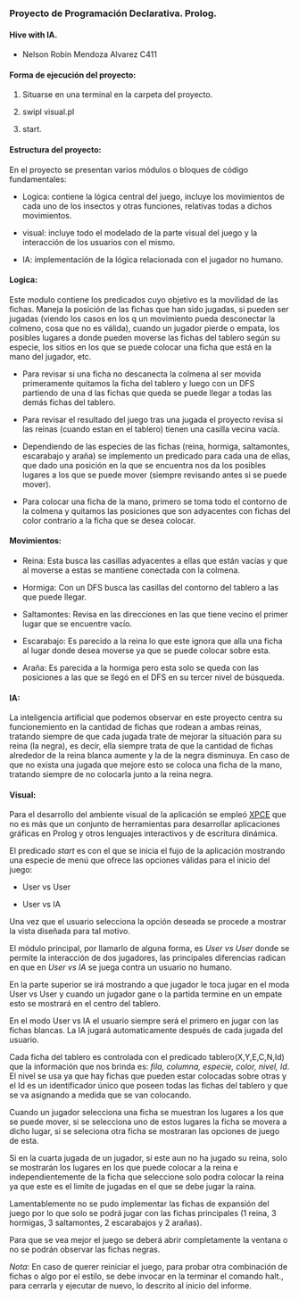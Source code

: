 ### Proyecto de Programación Declarativa. Prolog. 

#### Hive with IA.

- Nelson Robin Mendoza Alvarez C411

#### Forma de ejecución del proyecto:

1. Situarse en una terminal en la carpeta del proyecto.

2. swipl visual.pl

3. start.

#### Estructura del proyecto:

En el proyecto se presentan varios módulos o bloques de código fundamentales:

- Logica: contiene la lógica central del juego, incluye los movimientos de cada uno de los insectos y otras funciones, relativas todas a dichos movimientos.

- visual: incluye todo el modelado de la parte visual del juego y la interacción de los usuarios con el mismo.

- IA: implementación de la lógica relacionada con el jugador no humano.

#### Logica:

Este modulo contiene los predicados cuyo objetivo es la movilidad de las fichas. Maneja la posición de las fichas que han sido jugadas, si pueden ser jugadas (viendo los casos en los q un movimiento pueda desconectar la colmeno, cosa que no es válida), cuando un jugador pierde o empata, los posibles lugares a donde pueden moverse las fichas del tablero según su especie, los sitios en los que se puede colocar una ficha que está en la mano del jugador, etc.

- Para revisar si una ficha no descanecta la colmena al ser movida primeramente quitamos la ficha del tablero y luego con un DFS partiendo de una d las fichas que queda se puede llegar a todas las demás fichas del tablero.

- Para revisar el resultado del juego tras una jugada el proyecto revisa si las reinas (cuando estan en el tablero) tienen una casilla vecina vacía.

- Dependiendo de las especies de las fichas (reina, hormiga, saltamontes, escarabajo y araña) se implemento un predicado para cada una de ellas, que dado una posición en la que se encuentra nos da los posibles lugares a los que se puede mover (siempre revisando antes si se puede mover).

- Para colocar una ficha de la mano, primero se toma todo el contorno de la colmena y quitamos las posiciones que son adyacentes con fichas del color contrario a la ficha que se desea colocar.

#### Movimientos:

- Reina: Esta busca las casillas adyacentes a ellas que están vacías y que al moverse a estas se mantiene conectada con la colmena. 

- Hormiga: Con un DFS busca las casillas del contorno del tablero a las que puede llegar.

- Saltamontes: Revisa en las direcciones en las que tiene vecino el primer lugar que se encuentre vacío.

- Escarabajo: Es parecido a la reina lo que este ignora que alla una ficha al lugar donde desea moverse ya que se puede colocar sobre esta.

- Araña: Es parecida a la hormiga pero esta solo se queda con las posiciones a las que se llegó en el DFS en su tercer nivel de búsqueda.

#### IA:

La inteligencia artificial que podemos observar en este proyecto centra su funcionemiento en la cantidad de fichas que rodean a ambas reinas, tratando siempre de que cada jugada trate de mejorar la situación para su reina (la negra), es decir, ella siempre trata de que la cantidad de fichas alrededor de la reina blanca aumente y la de la negra disminuya. En caso de que no exista una jugada que mejore esto se coloca una ficha de la mano, tratando siempre de no colocarla junto a la reina negra.

#### Visual:

Para el desarrollo del ambiente visual de la aplicación se empleó [XPCE](https://www.swi-prolog.org/packages/xpce/) que no es más que un conjunto de herramientas para desarrollar aplicaciones gráficas en Prolog y otros lenguajes interactivos y de escritura dinámica.

El predicado _start_ es con el que se inicia el fujo de la aplicación mostrando una especie de menú que ofrece las opciones válidas para el inicio del juego:

- User vs User

- User vs IA

Una vez que el usuario selecciona la opción deseada se procede a mostrar la vista diseñada para tal motivo.

El módulo principal, por llamarlo de alguna forma, es _User vs User_ donde se permite la interacción de dos jugadores, las principales diferencias radican en que en _User vs IA_  se juega contra un usuario no humano.

En la parte superior se irá mostrando a que jugador le toca jugar en el moda User vs User y cuando un jugador gane o la partida termine en un empate esto se mostrará en el centro del tablero.

En el modo User vs IA el usuario siempre será el primero en jugar con las fichas blancas. La IA jugará automaticamente después de cada jugada del usuario.

Cada ficha del tablero es controlada con el predicado tablero(X,Y,E,C,N,Id) que la información que nos brinda es: _fila, columna, especie, color, nivel, Id_. El nivel se usa ya que hay fichas que pueden estar colocadas sobre otras y el Id es un identificador único que poseen todas las fichas del tablero y que se va asignando a medida que se van colocando.

Cuando un jugador selecciona una ficha se muestran los lugares a los que se puede mover, si se selecciona uno de estos lugares la ficha se movera a dicho lugar, si se seleciona otra ficha se mostraran las opciones de juego de esta.

Si en la cuarta jugada de un jugador, si este aun no ha jugado su reina, solo se mostrarán los lugares en los que puede colocar a la reina e independientemente de la ficha que seleccione solo podra colocar la reina ya que este es el limite de jugadas en el que se debe jugar la raina.

Lamentablemente no se pudo implementar las fichas de expansión del juego por lo que solo se podrá jugar con las fichas principales (1 reina, 3 hormigas, 3 saltamontes, 2 escarabajos y 2 arañas).

Para que se vea mejor el juego se deberá abrir completamente la ventana o no se podrán observar las fichas negras.

_Nota_: En caso de querer reiniciar el juego, para probar otra combinación de fichas o algo por el estilo, se debe invocar en la terminar el comando halt., para cerrarla y ejecutar de nuevo, lo descrito al inicio del informe.